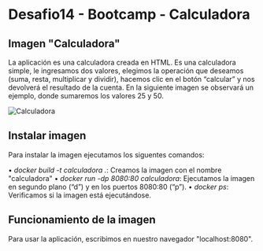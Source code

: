 # Desafio14 - Bootcamp - Calculadora

## Imagen "Calculadora"

La aplicación es una calculadora creada en HTML. Es una calculadora simple, le ingresamos dos valores, elegimos la operación que deseamos (suma, resta, multiplicar y dividir), hacemos clic en el botón “calcular” y nos devolverá el resultado de la cuenta. En la siguiente imagen se observará un ejemplo, donde sumaremos los valores 25 y 50.

![Calculadora](https://github.com/PabloMinio/desafio14/assets/81270459/853c4ecd-f1b4-4fdf-bbd4-8ced39dc8fe1)

## Instalar imagen

Para instalar la imagen ejecutamos los siguentes comandos:

  •	*docker build -t calculadora .*: Creamos la imagen con el nombre "calculadora"
  •	*docker run -dp 8080:80 calculadora*: Ejecutamos la imagen en segundo plano (“d”) y en los puertos 8080:80 (“p”).
  •	*docker ps*: Verificamos si la imagen está ejecutándose.

 ## Funcionamiento de la imagen

 Para usar la aplicación, escribimos en nuestro navegador "localhost:8080".
